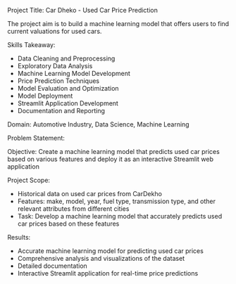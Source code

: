 Project Title: Car Dheko - Used Car Price Prediction
  
  The project aim is to build a machine learning model that offers users to find current valuations for used cars.

Skills Takeaway:

- Data Cleaning and Preprocessing
- Exploratory Data Analysis
- Machine Learning Model Development
- Price Prediction Techniques
- Model Evaluation and Optimization
- Model Deployment
- Streamlit Application Development
- Documentation and Reporting

Domain: Automotive Industry, Data Science, Machine Learning


Problem Statement:

Objective: Create a machine learning model that predicts used car prices based on various features and deploy it as an interactive Streamlit web application

Project Scope:

- Historical data on used car prices from CarDekho
- Features: make, model, year, fuel type, transmission type, and other relevant attributes from different cities
- Task: Develop a machine learning model that accurately predicts used car prices based on these features

Results:

- Accurate machine learning model for predicting used car prices
- Comprehensive analysis and visualizations of the dataset
- Detailed documentation
- Interactive Streamlit application for real-time price predictions

